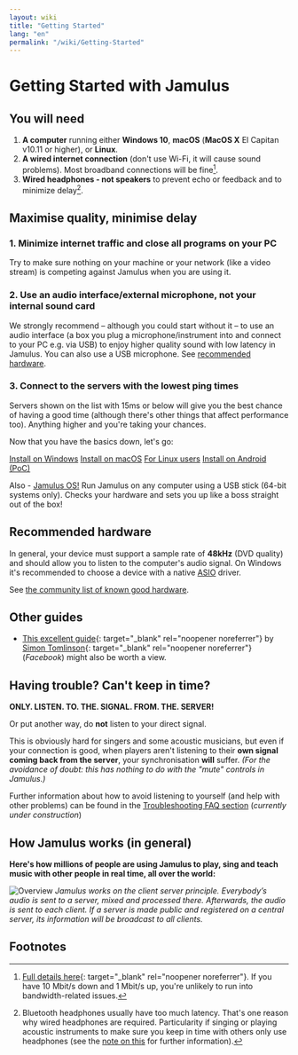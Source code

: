 ```yaml
---
layout: wiki
title: "Getting Started"
lang: "en"
permalink: "/wiki/Getting-Started"
---
```


# Getting Started with Jamulus

## You will need

1. **A computer** running either **Windows 10**, **macOS** (**MacOS X** El Capitan v10.11 or higher), or **Linux**.
1. **A wired internet connection** (don't use Wi-Fi, it will cause sound problems). Most broadband connections will be fine[^1].
1. **Wired headphones - not speakers** to prevent echo or feedback and to minimize delay[^2].

## Maximise quality, minimise delay

### 1. Minimize internet traffic and close all programs on your PC

Try to make sure nothing on your machine or your network (like a video stream) is competing against Jamulus when you are using it.

### 2. Use an audio interface/external microphone, not your internal sound card

We strongly recommend – although you could start without it – to use an audio interface (a box you plug a microphone/instrument into and connect to your PC e.g. via USB) to enjoy higher quality sound with low latency in Jamulus. You can also use a USB microphone. See [recommended hardware](#recommended-hardware).

### 3. Connect to the servers with the lowest ping times

Servers shown on the list with 15ms or below will give you the best chance of having a good time (although there's other things that affect performance too). Anything higher and you're taking your chances.

Now that you have the basics down, let's go:

<div class="fx-row fx-row-start-xs button-container">
  <a href="Installation-for-Windows" class="button fx-col-100-xs">Install on Windows</a>
  <a href="Installation-for-Macintosh" class="button fx-col-100-xs">Install on macOS</a>
  <a href="Installation-for-Linux" class="button fx-col-100-xs">For Linux users</a>
  <a href="Installation-for-Android" class="button fx-col-100-xs">Install on Android (PoC)</a>
</div>

Also - [Jamulus OS!](https://sourceforge.net/projects/jamulus-os/files/JamulusOS/) Run Jamulus on any computer using a USB stick (64-bit systems only). Checks your hardware and sets you up like a boss straight out of the box!

## Recommended hardware

In general, your device must support a sample rate of **48kHz** (DVD quality) and should allow you to listen to the computer's audio signal. On Windows it's recommended to choose a device with a native [ASIO](https://en.wikipedia.org/wiki/Audio_Stream_Input/Output) driver.

See [the community list of known good hardware](/kb/2021/01/05/Jamulus-Sound-Devices.html).

## Other guides
* [This excellent guide](https://www.facebook.com/notes/jamulus-online-musicianssingers-jamming/idiots-guide-to-jamulus-app/510044532903831/){: target="_blank" rel="noopener noreferrer"} by [Simon Tomlinson](https://www.facebook.com/simon.james.tomlinson?eid=ARBQoY3KcZAtS3pGdLJuqvQTeRSOo4gHdQZT7nNzOt1oPMGgZ4_3GERe-rOyH5PxsSHVYYXjWwcqd71a){: target="_blank" rel="noopener noreferrer"} (_Facebook_) might also be worth a view.

## Having trouble? Can't keep in time?

**ONLY. LISTEN. TO. THE. SIGNAL. FROM. THE. SERVER!**

Or put another way, do **not** listen to your direct signal.

This is obviously hard for singers and some acoustic musicians, but even if your connection is good, when players aren't listening to their **own signal coming back from the server**, your synchronisation **will** suffer. _(For the avoidance of doubt: this has nothing to do with the "mute" controls in Jamulus.)_

Further information about how to avoid listening to yourself (and help with other problems) can be found in the [Troubleshooting FAQ section](Client-Troubleshooting) (_currently under construction_)

## How Jamulus works (in general)

**Here's how millions of people are using Jamulus to play, sing and teach music with other people in real time, all over the world:**

![Overview](https://user-images.githubusercontent.com/4561747/79309764-bd387280-7ef2-11ea-9d81-1e81302525e6.png)
_Jamulus works on the client server principle. Everybody’s audio is sent to a server, mixed and processed there. Afterwards, the audio is sent to each client. If a server is made public and registered on a central server, its information will be broadcast to all clients._

## Footnotes
[^1]: [Full details here](Network-Requirements){: target="_blank" rel="noopener noreferrer"}. If you have 10 Mbit/s down and 1 Mbit/s up, you're unlikely to run into bandwidth-related issues.
[^2]: Bluetooth headphones usually have too much latency. That's one reason why wired headphones are required. Particularity if singing or playing acoustic instruments to make sure you keep in time with others only use headphones (see the [note on this](Getting-Started#having-trouble-cant-keep-in-time) for further information).
